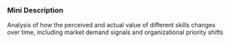 ### Mini Description

Analysis of how the perceived and actual value of different skills changes over time, including market demand signals and organizational priority shifts
